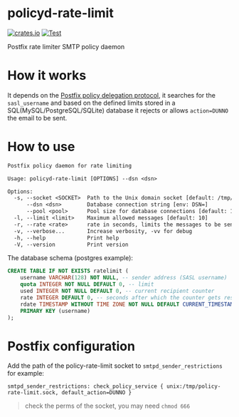 # policyd-rate-limit

[![crates.io](https://img.shields.io/crates/v/policyd-rate-limit.svg)](https://crates.io/crates/policyd-rate-limit)
[![Test](https://github.com/nbari/policyd-rate-limit/actions/workflows/test.yml/badge.svg)](https://github.com/nbari/policyd-rate-limit/actions/workflows/test.yml)

Postfix rate limiter SMTP policy daemon

# How it works

It depends on the [Postfix policy delegation protocol](http://www.postfix.org/SMTPD_POLICY_README.html), it searches for the `sasl_username` and based on the defined limits stored in a SQL(MySQL/PostgreSQL/SQLite) database it rejects or allows `action=DUNNO` the email to be sent.

# How to use

```txt
Postfix policy daemon for rate limiting

Usage: policyd-rate-limit [OPTIONS] --dsn <dsn>

Options:
  -s, --socket <SOCKET>  Path to the Unix domain socket [default: /tmp/policy-rate-limit.sock]
      --dsn <dsn>        Database connection string [env: DSN=]
      --pool <pool>      Pool size for database connections [default: 10]
  -l, --limit <limit>    Maximum allowed messages [default: 10]
  -r, --rate <rate>      rate in seconds, limits the messages to be sent in the defined period [default: 86400]
  -v, --verbose...       Increase verbosity, -vv for debug
  -h, --help             Print help
  -V, --version          Print version
```

The database schema (postgres example):

```sql
CREATE TABLE IF NOT EXISTS ratelimit (
    username VARCHAR(128) NOT NULL, -- sender address (SASL username)
    quota INTEGER NOT NULL DEFAULT 0, -- limit
    used INTEGER NOT NULL DEFAULT 0, -- current recipient counter
    rate INTEGER DEFAULT 0, -- seconds after which the counter gets reset
    rdate TIMESTAMP WITHOUT TIME ZONE NOT NULL DEFAULT CURRENT_TIMESTAMP, -- datetime when counter was reset
    PRIMARY KEY (username)
);
```

# Postfix configuration

Add the path of the policy-rate-limit socket to `smtpd_sender_restrictions` for example:

    smtpd_sender_restrictions: check_policy_service { unix:/tmp/policy-rate-limit.sock, default_action=DUNNO }

> check the perms of the socket, you may need `chmod 666`
